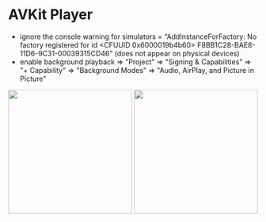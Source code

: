 # AVKit Player
 
* ignore the console warning for simulators = “AddInstanceForFactory: No factory registered for id <CFUUID 0x6000019b4b60> F8BB1C28-BAE8-11D6-9C31-00039315CD46” (does not appear on physical devices)
* enable background playback => "Project" => "Signing & Capabilities" => "+ Capability" => "Background Modes" => "Audio, AirPlay, and Picture in Picture"

<img src="https://user-images.githubusercontent.com/36722468/236690064-dd9192f4-0f4b-44e6-888d-6be43e6139a9.png" width="250">
<img src="https://user-images.githubusercontent.com/36722468/236690090-16dd9b16-d7fc-4136-9af1-3e4ca892ae2b.png" width="250">
